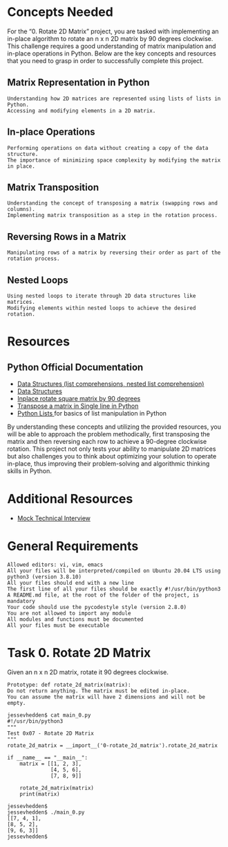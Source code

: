 # Concepts Needed
For the “0. Rotate 2D Matrix” project, you are tasked with implementing an in-place algorithm to rotate an n x n 2D matrix by 90 degrees clockwise. This challenge requires a good understanding of matrix manipulation and in-place operations in Python. Below are the key concepts and resources that you need to grasp in order to successfully complete this project.

## Matrix Representation in Python

    Understanding how 2D matrices are represented using lists of lists in Python.
    Accessing and modifying elements in a 2D matrix.

## In-place Operations

    Performing operations on data without creating a copy of the data structure.
    The importance of minimizing space complexity by modifying the matrix in place.

## Matrix Transposition

    Understanding the concept of transposing a matrix (swapping rows and columns).
    Implementing matrix transposition as a step in the rotation process.

## Reversing Rows in a Matrix
    Manipulating rows of a matrix by reversing their order as part of the rotation process.

## Nested Loops

    Using nested loops to iterate through 2D data structures like matrices.
    Modifying elements within nested loops to achieve the desired rotation.

# Resources
## Python Official Documentation
- [Data Structures (list comprehensions, nested list comprehension)](https://docs.python.org/3/tutorial/datastructures.html#more-on-lists)
- [Data Structures](https://docs.python.org/3/tutorial/datastructures.html)
- [Inplace rotate square matrix by 90 degrees](https://www.geeksforgeeks.org/transpose-matrix-single-line-python/)
- [Transpose a matrix in Single line in Python](https://www.geeksforgeeks.org/inplace-rotate-square-matrix-by-90-degrees/)
- [Python Lists ](https://www.tutorialspoint.com/python/python_lists.htm) for basics of list manipulation in Python

By understanding these concepts and utilizing the provided resources, you will be able to approach the problem methodically, first transposing the matrix and then reversing each row to achieve a 90-degree clockwise rotation. This project not only tests your ability to manipulate 2D matrices but also challenges you to think about optimizing your solution to operate in-place, thus improving their problem-solving and algorithmic thinking skills in Python.

# Additional Resources
- [Mock Technical Interview](https://www.youtube.com/watch?v=yM9Xbi-MigE)

# General Requirements

    Allowed editors: vi, vim, emacs
    All your files will be interpreted/compiled on Ubuntu 20.04 LTS using python3 (version 3.8.10)
    All your files should end with a new line
    The first line of all your files should be exactly #!/usr/bin/python3
    A README.md file, at the root of the folder of the project, is mandatory
    Your code should use the pycodestyle style (version 2.8.0)
    You are not allowed to import any module
    All modules and functions must be documented
    All your files must be executable

# Task 0. Rotate 2D Matrix 
Given an n x n 2D matrix, rotate it 90 degrees clockwise.

    Prototype: def rotate_2d_matrix(matrix):
    Do not return anything. The matrix must be edited in-place.
    You can assume the matrix will have 2 dimensions and will not be empty.

```
jessevhedden$ cat main_0.py
#!/usr/bin/python3
"""
Test 0x07 - Rotate 2D Matrix
"""
rotate_2d_matrix = __import__('0-rotate_2d_matrix').rotate_2d_matrix

if __name__ == "__main__":
    matrix = [[1, 2, 3],
              [4, 5, 6],
              [7, 8, 9]]

    rotate_2d_matrix(matrix)
    print(matrix)

jessevhedden$
jessevhedden$ ./main_0.py
[[7, 4, 1],
[8, 5, 2],
[9, 6, 3]]
jessevhedden$
```
